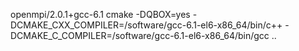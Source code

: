 openmpi/2.0.1+gcc-6.1
cmake -DQBOX=yes  -DCMAKE_CXX_COMPILER=/software/gcc-6.1-el6-x86_64/bin/c++ -DCMAKE_C_COMPILER=/software/gcc-6.1-el6-x86_64/bin/gcc ..
